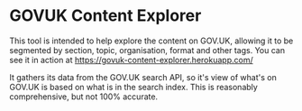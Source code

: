 # GOVUK Content Explorer

This tool is intended to help explore the content on GOV.UK, allowing it to be
segmented by section, topic, organisation, format and other tags.  You can see
it in action at https://govuk-content-explorer.herokuapp.com/

It gathers its data from the GOV.UK search API, so it's view of what's on
GOV.UK is based on what is in the search index.  This is reasonably
comprehensive, but not 100% accurate.
